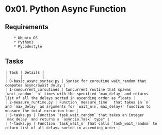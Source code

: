 # 0x01. Python Async Function

## Requirements
        * Ubuntu OS
        * Python3
        * Pycodestyle

## Tasks    
    | Task | Details |
    | ---- | ------- |
    | 0-basic_async_syntax.py | Syntax for coroutine wait_random that computes async/await delay |
    | 1-concurrent_coroutines | Concurrent routine that spawns `wait_random` `n` times with the specified `max_delay` and returns list of all the delays sorted in ascending order as floats |
    | 2-measure_runtime.py | Function `measure_time`  that takes in `n` and `max_delay` as arguments for `wait_n(n, max_delay)` function to measure the total execution time |
    | 3-tasks.py | Function `task_wait_random` that takes an integer `max_delay` and returns a `asyncio.Task` type" |
    | 4-tasks.py | Function `task_wait_n` that calls `task_wait_random` to return list of all delays sorted in ascending order |
